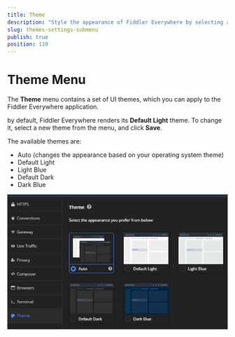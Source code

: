 ```yaml
---
title: Theme
description: "Style the appearance of Fiddler Everywhere by selecting an available theme of your choice."
slug: themes-settings-submenu
publish: true
position: 110
---
```


# Theme Menu

The **Theme** menu contains a set of UI themes, which you can apply to the Fiddler Everywhere application.

by default, Fiddler Everywhere renders its **Default Light** theme. To change it, select a new theme from the menu, and click **Save**.

The available themes are:

- Auto (changes the appearance based on your operating system theme)
- Default Light
- Light Blue
- Default Dark
- Dark Blue

![Theme settings](../../images/settings/settings-themes.png)

